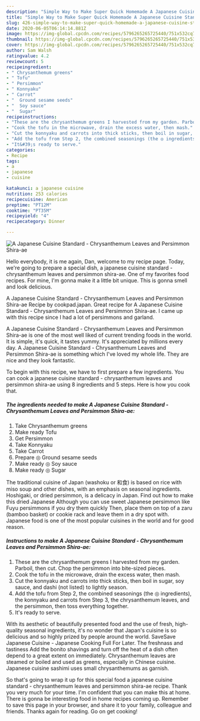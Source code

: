 ```yaml
---
description: "Simple Way to Make Super Quick Homemade A Japanese Cuisine Standard - Chrysanthemum Leaves and Persimmon Shira-ae"
title: "Simple Way to Make Super Quick Homemade A Japanese Cuisine Standard - Chrysanthemum Leaves and Persimmon Shira-ae"
slug: 426-simple-way-to-make-super-quick-homemade-a-japanese-cuisine-standard-chrysanthemum-leaves-and-persimmon-shira-ae
date: 2020-06-05T06:14:14.881Z
image: https://img-global.cpcdn.com/recipes/5796265265725440/751x532cq70/a-japanese-cuisine-standard-chrysanthemum-leaves-and-persimmon-shira-ae-recipe-main-photo.jpg
thumbnail: https://img-global.cpcdn.com/recipes/5796265265725440/751x532cq70/a-japanese-cuisine-standard-chrysanthemum-leaves-and-persimmon-shira-ae-recipe-main-photo.jpg
cover: https://img-global.cpcdn.com/recipes/5796265265725440/751x532cq70/a-japanese-cuisine-standard-chrysanthemum-leaves-and-persimmon-shira-ae-recipe-main-photo.jpg
author: Sam Walsh
ratingvalue: 4.2
reviewcount: 5
recipeingredient:
- " Chrysanthemum greens"
- " Tofu"
- " Persimmon"
- " Konnyaku"
- " Carrot"
- "  Ground sesame seeds"
- "  Soy sauce"
- "  Sugar"
recipeinstructions:
- "These are the chrysanthemum greens I harvested from my garden. Parboil, then cut. Chop the persimmon into bite-sized pieces."
- "Cook the tofu in the microwave, drain the excess water, then mash."
- "Cut the konnyaku and carrots into thick sticks, then boil in sugar, soy sauce, and dashi (not listed) to lightly season."
- "Add the tofu from Step 2, the combined seasonings (the ◎ ingredients), the konnyaku and carrots from Step 3, the chrysanthemum leaves, and the persimmon, then toss everything together."
- "It&#39;s ready to serve."
categories:
- Recipe
tags:
- a
- japanese
- cuisine

katakunci: a japanese cuisine 
nutrition: 253 calories
recipecuisine: American
preptime: "PT12M"
cooktime: "PT35M"
recipeyield: "4"
recipecategory: Dinner

---
```



![A Japanese Cuisine Standard - Chrysanthemum Leaves and Persimmon Shira-ae](https://img-global.cpcdn.com/recipes/5796265265725440/751x532cq70/a-japanese-cuisine-standard-chrysanthemum-leaves-and-persimmon-shira-ae-recipe-main-photo.jpg)

Hello everybody, it is me again, Dan, welcome to my recipe page. Today, we're going to prepare a special dish, a japanese cuisine standard - chrysanthemum leaves and persimmon shira-ae. One of my favorites food recipes. For mine, I'm gonna make it a little bit unique. This is gonna smell and look delicious.

A Japanese Cuisine Standard - Chrysanthemum Leaves and Persimmon Shira-ae Recipe by cookpad.japan. Great recipe for A Japanese Cuisine Standard - Chrysanthemum Leaves and Persimmon Shira-ae. I came up with this recipe since I had a lot of persimmons and garland.

A Japanese Cuisine Standard - Chrysanthemum Leaves and Persimmon Shira-ae is one of the most well liked of current trending foods in the world. It is simple, it's quick, it tastes yummy. It's appreciated by millions every day. A Japanese Cuisine Standard - Chrysanthemum Leaves and Persimmon Shira-ae is something which I've loved my whole life. They are nice and they look fantastic.


To begin with this recipe, we have to first prepare a few ingredients. You can cook a japanese cuisine standard - chrysanthemum leaves and persimmon shira-ae using 8 ingredients and 5 steps. Here is how you cook that.

<!--inarticleads1-->

##### The ingredients needed to make A Japanese Cuisine Standard - Chrysanthemum Leaves and Persimmon Shira-ae:

1. Take  Chrysanthemum greens
1. Make ready  Tofu
1. Get  Persimmon
1. Take  Konnyaku
1. Take  Carrot
1. Prepare  ◎ Ground sesame seeds
1. Make ready  ◎ Soy sauce
1. Make ready  ◎ Sugar


The traditional cuisine of Japan (washoku or 和食) is based on rice with miso soup and other dishes, with an emphasis on seasonal ingredients. Hoshigaki, or dried persimmon, is a delicacy in Japan. Find out how to make this dried Japanese Although you can use sweet Japanese persimmon like Fuyu persimmons if you dry them quickly Then, place them on top of a zaru (bamboo basket) or cookie rack and leave them in a dry spot with. Japanese food is one of the most popular cuisines in the world and for good reason. 

<!--inarticleads2-->

##### Instructions to make A Japanese Cuisine Standard - Chrysanthemum Leaves and Persimmon Shira-ae:

1. These are the chrysanthemum greens I harvested from my garden. Parboil, then cut. Chop the persimmon into bite-sized pieces.
1. Cook the tofu in the microwave, drain the excess water, then mash.
1. Cut the konnyaku and carrots into thick sticks, then boil in sugar, soy sauce, and dashi (not listed) to lightly season.
1. Add the tofu from Step 2, the combined seasonings (the ◎ ingredients), the konnyaku and carrots from Step 3, the chrysanthemum leaves, and the persimmon, then toss everything together.
1. It&#39;s ready to serve.


With its aesthetic of beautifully presented food and the use of fresh, high-quality seasonal ingredients, it&#39;s no wonder that Japan&#39;s cuisine is so delicious and so highly prized by people around the world. SaveSave Japanese Cuisine - Japanese Cooking Full For Later. The freshnass and tastiness Add the bonito shavings and turn off the heat of a dish often depend to a great extent on immediately. Chrysanthemum leaves are steamed or boiled and used as greens, especially in Chinese cuisine. Japanese cuisine sashimi uses small chrysanthemums as garnish. 

So that's going to wrap it up for this special food a japanese cuisine standard - chrysanthemum leaves and persimmon shira-ae recipe. Thank you very much for your time. I'm confident that you can make this at home. There is gonna be interesting food in home recipes coming up. Remember to save this page in your browser, and share it to your family, colleague and friends. Thanks again for reading. Go on get cooking!
